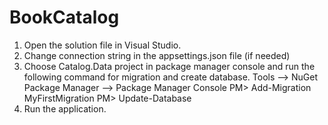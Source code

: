 # BookCatalog

1) Open the solution file in Visual Studio.
2) Change connection string in the appsettings.json file (if needed)
3) Choose Catalog.Data project in package manager console and run the following command for migration and create database.
Tools –> NuGet Package Manager –> Package Manager Console
PM> Add-Migration MyFirstMigration
PM> Update-Database
4) Run the application.